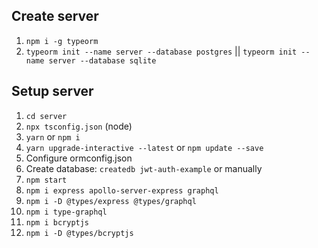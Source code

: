 ## Create server

1) `npm i -g typeorm`
2) `typeorm init --name server --database postgres` || `typeorm init --name server --database sqlite`

## Setup server

1) `cd server`
2) `npx tsconfig.json` (node)
3) `yarn` or `npm i`
4) `yarn upgrade-interactive --latest` or `npm update --save`
5) Configure ormconfig.json
5) Create database: `createdb jwt-auth-example` or manually
6) `npm start`
7) `npm i express apollo-server-express graphql`
8) `npm i -D @types/express @types/graphql`
9) `npm i type-graphql`
10) `npm i bcryptjs`
11) `npm i -D @types/bcryptjs`